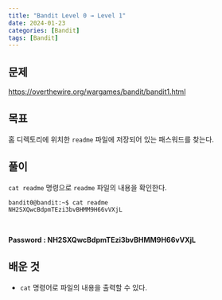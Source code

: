 ```yaml
---
title: "Bandit Level 0 → Level 1"
date: 2024-01-23
categories: [Bandit]
tags: [Bandit]
---
```


## 문제
<https://overthewire.org/wargames/bandit/bandit1.html>

## 목표
홈 디렉토리에 위치한 `readme` 파일에 저장되어 있는 패스워드를 찾는다.

## 풀이
`cat readme` 명령으로 `readme` 파일의 내용을 확인한다.
```shell
bandit0@bandit:~$ cat readme
NH2SXQwcBdpmTEzi3bvBHMM9H66vVXjL
```  
&nbsp;  

**Password : NH2SXQwcBdpmTEzi3bvBHMM9H66vVXjL**

## 배운 것
- `cat` 명령어로 파일의 내용을 출력할 수 있다.
